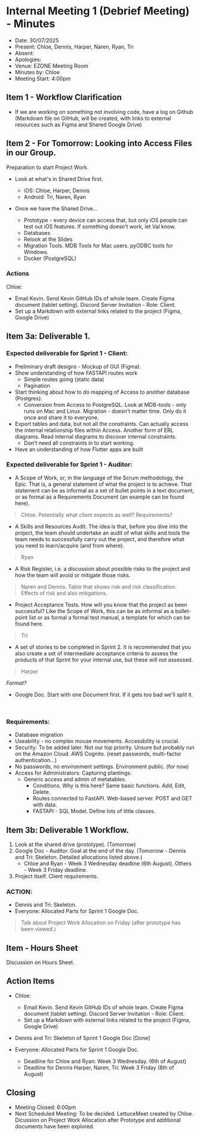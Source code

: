 
# Internal Meeting 1 (Debrief Meeting) - Minutes

- Date: 30/07/2025
- Present: Chloe, Dennis, Harper, Naren, Ryan, Tri
- Absent:
- Apologies:
- Venue: EZONE Meeting Room
- Minutes by: Chloe
- Meeting Start: 4:00pm

## Item 1 - Workflow Clarification
- If we are working on something not involving code, have a log on Github (Markdown file on GitHub, will be created, with links to external resources such as Figma and Shared Google Drive)

## Item 2 - For Tomorrow: Looking into Access Files in our Group.
Preparation to start Project Work.

- Look at what's in Shared Drive first.
    - iOS: Chloe, Harper, Dennis
    - Android: Tri, Naren, Ryan

- Once we have the Shared Drive...
    - Prototype - every device can access that, but only iOS people can test out iOS features. If something doesn't work, let Val know.
    - Databases 
    - Relook at the Slides
    - Migration Tools. MDB Tools for Mac users. pyODBC tools for Windows. 
    - Docker (PostgreSQL)

### Actions
Chloe: 
- Email Kevin. Send Kevin GitHub IDs of whole team. Create Figma document (tablet setting). Discord Server Invitation - Role: Client.
- Set up a Markdown with external links related to the project (Figma, Google Drive)

## Item 3a: Deliverable 1.
### Expected deliverable for Sprint 1 - Client:
- Preliminary draft designs - Mockup of GUI (Figma).
- Show understanding of how FASTAPI routes work
    - Simple routes going (static data)
    - Pagination
- Start thinking about how to do mapping of Access to another database (Postgres).
    - Conversion from Access to PostgreSQL. Look at MDB-tools - only runs on Mac and Linux. Migration - doesn't matter time. Only do it once and share it to everyone. 
- Export tables and data, but not all the constraints. Can actually access the internal relationship files within Access. Another form of ERL diagrams. Read internal diagrams to discover internal constraints. 
    - Don't need all constraints in to start working. 
- Have an understanding of how Flutter apps are built

### Expected deliverable for Sprint 1 - Auditor:
- A Scope of Work, or, in the language of the Scrum methodology, the Epic. That is, a general statement of what the project is to achieve. That statement can be as informal as a set of bullet points in a text document, or as formal as a Requirements Document (an example can be found here). 
> Chloe. Potentially what client expects as well?
> Requirements?

- A Skills and Resources Audit. The idea is that, before you dive into the project, the team should undertake an audit of what skills and tools the team needs to successfully carry out the project, and therefore what you need to learn/acquire (and from where).
> Ryan

- A Risk Register, i.e. a discussion about possible risks to the project and how the team will avoid or mitigate those risks.
> Naren and Dennis. Table that shows risk and risk classification. Effects of risk and also mitigations.

- Project Acceptance Tests. How will you know that the project as been successful? Like the Scope of Work, this can be as informal as a bullet-point list or as formal a formal test manual, a template for which can be found here. 
> Tri

- A set of stories to be completed in Sprint 2. It is recommended that you also create a set of intermediate acceptance criteria to assess the products of that Sprint for your internal use, but these will not assessed.
> Harper

*Format?*
- Google Doc. Start with one Document first. If it gets too bad we'll split it. 

<br>
 
### Requirements:
- Database migration
- Useability - no complex mouse movements. Accessbility is crucial. 
- Security: To be added later. Not our top priority. Unsure but probably run on the Amazon Cloud. AWS Cognito. (reset passwords, multi-factor authentication...)
- No passwords, no environment settings. Environment public. (for now)
- Access for Administrators: Capturing plantings. 
    - Generic access and admin of metatables.
        - Conditions. Why is this here? Same basic functions. Add, Edit, Delete. 
        - Routes connected to FastAPI. Web-based server. POST and GET with data. 
        - FASTAPI - SQL Model. Define lots of little classes.

## Item 3b: Deliverable 1 Workflow.
1. Look at the shared drive (prototype). (Tomorrow)
2. Google Doc - Auditor. Goal at the end of the day. (Tomorrow - Dennis and Tri: Skeleton. Detailed allocations listed above.)  
   - Chloe and Ryan - Week 3 Wednesday deadline (6th August). Others - Week 3 Friday deadline.
3. Project itself. Client requirements. 


### ACTION: 
- Dennis and Tri: Skeleton. 
- Everyone: Allocated Parts for Sprint 1 Google Doc. 

> Talk about Project Work Allocation on Friday (after prototype has been viewed.)

## Item - Hours Sheet
Discussion on Hours Sheet. 

## Action Items
- Chloe: 
    - Email Kevin. Send Kevin GitHub IDs of whole team. Create Figma document (tablet setting). Discord Server Invitation - Role: Client.
    - Set up a Markdown with external links related to the project (Figma, Google Drive)

- Dennis and Tri: Skeleton of Sprint 1 Google Doc [Done]

- Everyone: Allocated Parts for Sprint 1 Google Doc. 
    - Deadline for Chloe and Ryan: Week 3 Wednesday. (6th of August)
    - Deadline for Dennis Harper, Naren, Tri: Week 3 Friday (8th of August)

## Closing
- Meeting Closed: 6:00pm
- Next Scheduled Meeting: To be decided. LettuceMeet created by Chloe. Dicussion on Project Work Allocation after Prototype and additional documents have been explored. 